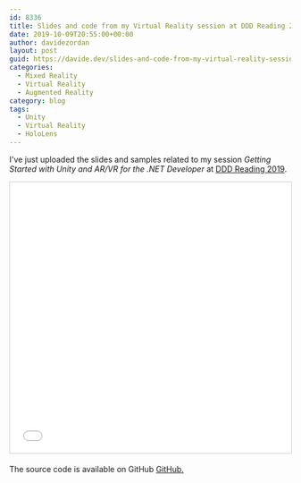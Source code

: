 ```yaml
---
id: 8336
title: Slides and code from my Virtual Reality session at DDD Reading 2019
date: 2019-10-09T20:55:00+00:00
author: davidezordan
layout: post
guid: https://davide.dev/slides-and-code-from-my-virtual-reality-session-at-ddd-reading-2019
categories:
  - Mixed Reality
  - Virtual Reality
  - Augmented Reality
category: blog
tags:
  - Unity
  - Virtual Reality
  - HoloLens
---
```

<p style="text-align: left;">I've just uploaded the slides and samples related to my session <em>Getting Started with Unity and AR/VR for the .NET Developer&nbsp;</em>at <a href="https://www.developerdeveloperdeveloper.com/" target="_blank" rel="noopener">DDD Reading 2019</a>.</p>
<iframe src="//www.slideshare.net/slideshow/embed_code/key/xGYh9G5NTT2DUb" width="595" height="485" frameborder="0" marginwidth="0" marginheight="0" scrolling="no" style="border:1px solid #CCC; border-width:1px; margin-bottom:5px; max-width: 100%;" allowfullscreen> </iframe>

The source code is available on GitHub <a href="https://github.com/davidezordan/MixedRealitySamples/tree/master/SteamVR%20Demo" target="_blank" rel="noopener">GitHub.</a>